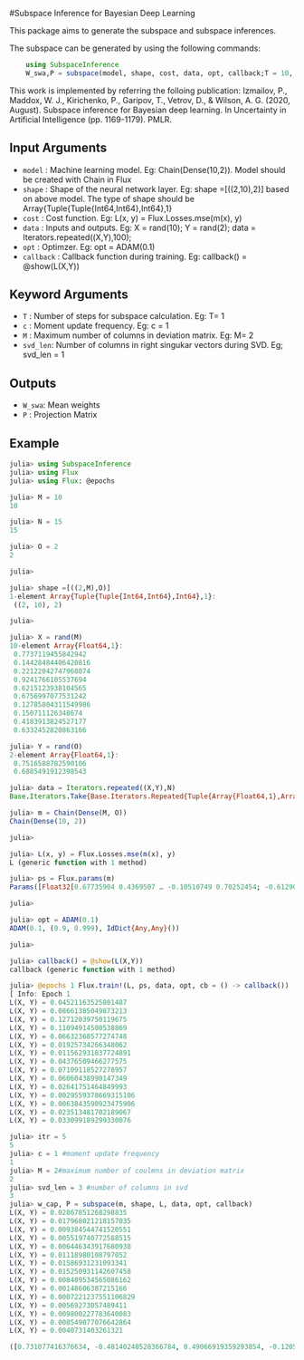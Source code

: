 #Subspace Inference for Bayesian Deep Learning

This package aims to generate the subspace and subspace inferences.

The subspace can be generated by using the following commands:
```julia
	using SubspaceInference
	W_swa,P = subspace(model, shape, cost, data, opt, callback;T = 10, η = 0.1, c = 1, M = 2, svd_len = 1)
```

This work is implemented by referring the folloing publication:
Izmailov, P., Maddox, W. J., Kirichenko, P., Garipov, T., Vetrov, D., & Wilson, A. G. (2020, August). Subspace
  inference for Bayesian deep learning. In Uncertainty in Artificial Intelligence (pp. 1169-1179). PMLR.


## Input Arguments
- `model` : Machine learning model. Eg: Chain(Dense(10,2)). Model should be created with Chain in Flux
- `shape` : Shape of the neural network layer. Eg: shape =[((2,10),2)] based on above model. The type of shape should be Array{Tuple{Tuple{Int64,Int64},Int64},1}
- `cost` : Cost function. Eg: L(x, y) = Flux.Losses.mse(m(x), y)
- `data` : Inputs and outputs. Eg:	X = rand(10); Y = rand(2); data = Iterators.repeated((X,Y),100);
- `opt`	: Optimzer. Eg: opt = ADAM(0.1)
- `callback` : Callback function during training. Eg: callback() = @show(L(X,Y))

## Keyword Arguments
- `T` : Number of steps for subspace calculation. Eg: T= 1
- `c` : Moment update frequency. Eg: c = 1
- `M` : Maximum number of columns in deviation matrix. Eg: M= 2
- `svd_len`: Number of columns in right singukar vectors during SVD. Eg; svd_len = 1

## Outputs
- `W_swa`: Mean weights
- `P` : Projection Matrix


## Example
```julia
julia> using SubspaceInference
julia> using Flux
julia> using Flux: @epochs

julia> M = 10
10

julia> N = 15
15

julia> O = 2
2

julia>

julia> shape =[((2,M),O)]
1-element Array{Tuple{Tuple{Int64,Int64},Int64},1}:
 ((2, 10), 2)

julia>

julia> X = rand(M)
10-element Array{Float64,1}:
 0.7737119455842942
 0.14428484406420816
 0.22122042747968074
 0.9241766105537694
 0.6215123938104565
 0.6756997077531242
 0.12785804311549986
 0.150711126348674
 0.4183913824527177
 0.6332452820863166

julia> Y = rand(O)
2-element Array{Float64,1}:
 0.7516588782590106
 0.6885491912398543

julia> data = Iterators.repeated((X,Y),N)
Base.Iterators.Take{Base.Iterators.Repeated{Tuple{Array{Float64,1},Array{Float64,1}}}}(Base.Iterators.Repeated{Tuple{Array{Float64,1},Array{Float64,1}}}(([0.7737119455842942, 0.14428484406420816, 0.22122042747968074, 0.9241766105537694, 0.6215123938104565, 0.6756997077531242, 0.12785804311549986, 0.150711126348674, 0.4183913824527177, 0.6332452820863166], [0.7516588782590106, 0.6885491912398543])), 15)

julia> m = Chain(Dense(M, O))
Chain(Dense(10, 2))

julia>

julia> L(x, y) = Flux.Losses.mse(m(x), y)
L (generic function with 1 method)

julia> ps = Flux.params(m)
Params([Float32[0.67735904 0.4369507 … -0.10510749 0.70252454; -0.61290014 -0.2520061 … 0.64106333 0.64954597], Float32[0.0, 0.0]])

julia>

julia> opt = ADAM(0.1)
ADAM(0.1, (0.9, 0.999), IdDict{Any,Any}())

julia>

julia> callback() = @show(L(X,Y))
callback (generic function with 1 method)

julia> @epochs 1 Flux.train!(L, ps, data, opt, cb = () -> callback())
[ Info: Epoch 1
L(X, Y) = 0.04521163525801487
L(X, Y) = 0.08661385049873213
L(X, Y) = 0.12712039750119675
L(X, Y) = 0.11094914500538869
L(X, Y) = 0.06632368577274748
L(X, Y) = 0.01925734266348062
L(X, Y) = 0.011562931837724891
L(X, Y) = 0.04376509466277575
L(X, Y) = 0.07109118527278957
L(X, Y) = 0.06060438990147349
L(X, Y) = 0.02641751464849993
L(X, Y) = 0.0029559378669315106
L(X, Y) = 0.0063843590923475906
L(X, Y) = 0.023513481702189067
L(X, Y) = 0.033099189299330076

julia> itr = 5
5
julia> c = 1 #moment update frequency
1
julia> M = 2#maximum number of coulmns in deviation matrix
2
julia> svd_len = 3 #number of columns in svd
3
julia> w_cap, P = subspace(m, shape, L, data, opt, callback)
L(X, Y) = 0.02867851268298835
L(X, Y) = 0.017968021218157035
L(X, Y) = 0.009384544741520551
L(X, Y) = 0.005519740772588515
L(X, Y) = 0.006446343917680938
L(X, Y) = 0.01118980108797052
L(X, Y) = 0.01586931231093341
L(X, Y) = 0.015250931142607458
L(X, Y) = 0.008489534565086162
L(X, Y) = 0.00148606387215166
L(X, Y) = 0.0007221237551106829
L(X, Y) = 0.00569273057489411
L(X, Y) = 0.009800227783640083
L(X, Y) = 0.008549077076642864
L(X, Y) = 0.0040731403261321

([0.731077416376634, -0.48140240528366784, 0.49066919359293854, -0.1205082738941366, -0.6308706565336748, 0.8200040622190996, 0.14871671524914828, -0.37537242336706683, -0.17135486548597162, -0.0013433045876974409  …  -0.21829429675232281, 0.7728561867367137, 0.7357346252961592, 0.4681728644804521, -0.05138901925899766, 0.7725611491636797, 0.7562429146333174, 0.7810437841848894, 0.053718484599481926, 0.13149788162925027], [-2.444666981930138 -2.418336020361015])

```
